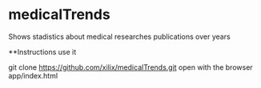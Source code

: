 # medicalTrends
Shows stadistics about medical researches publications over years

**Instructions use it

git clone https://github.com/xilix/medicalTrends.git
open with the browser app/index.html
